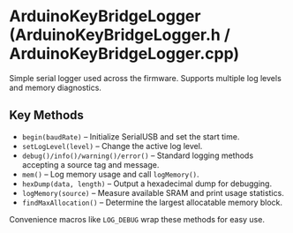 # ArduinoKeyBridgeLogger (ArduinoKeyBridgeLogger.h / ArduinoKeyBridgeLogger.cpp)

Simple serial logger used across the firmware. Supports multiple log levels and memory diagnostics.

## Key Methods

- `begin(baudRate)` – Initialize SerialUSB and set the start time.
- `setLogLevel(level)` – Change the active log level.
- `debug()/info()/warning()/error()` – Standard logging methods accepting a source tag and message.
- `mem()` – Log memory usage and call `logMemory()`.
- `hexDump(data, length)` – Output a hexadecimal dump for debugging.
- `logMemory(source)` – Measure available SRAM and print usage statistics.
- `findMaxAllocation()` – Determine the largest allocatable memory block.

Convenience macros like `LOG_DEBUG` wrap these methods for easy use.
